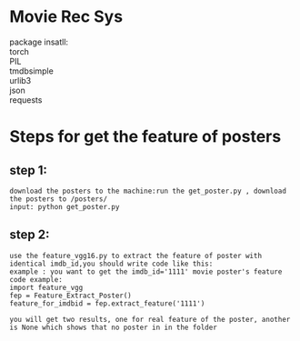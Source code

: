 # Movie Rec Sys
package insatll:  
    torch  
    PIL  
    tmdbsimple  
    urlib3  
    json  
    requests  

# Steps for get the feature of posters
## step 1:
    download the posters to the machine:run the get_poster.py , download the posters to /posters/  
    input: python get_poster.py  

## step 2:
    use the feature_vgg16.py to extract the feature of poster with identical imdb_id,you should write code like this:  
    example : you want to get the imdb_id='1111' movie poster's feature  
    code example:  
    import feature_vgg  
    fep = Feature_Extract_Poster()
    feature_for_imdbid = fep.extract_feature('1111')  
    
    you will get two results, one for real feature of the poster, another is None which shows that no poster in in the folder
